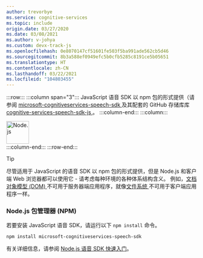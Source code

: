 ```yaml
---
author: trevorbye
ms.service: cognitive-services
ms.topic: include
origin.date: 03/27/2020
ms.date: 03/08/2021
ms.author: v-johya
ms.custom: devx-track-js
ms.openlocfilehash: 0e8070147cf51601fe503f5ba991ade562cb5d46
ms.sourcegitcommit: 8b3a588ef0949efc5b0cfb5285c8191ce5b05651
ms.translationtype: HT
ms.contentlocale: zh-CN
ms.lasthandoff: 03/22/2021
ms.locfileid: "104803455"
---
```

:::row:::
    :::column span="3":::
        JavaScript 语音 SDK 以 npm 包的形式提供（请参阅 <a href="https://www.npmjs.com/package/microsoft-cognitiveservices-speech-sdk" target="_blank">microsoft-cognitiveservices-speech-sdk </a> 及其配套的 GitHub 存储库库 <a href="https://github.com/Microsoft/cognitive-services-speech-sdk-js" target="_blank">cognitive-services-speech-sdk-js </a>。
    :::column-end:::
    :::column:::
        <br>
        <div class="icon is-large">
            <img alt="Node.js" src="https://docs.microsoft.com/media/logos/logo_nodejs.svg" width="60px">
        </div>
    :::column-end:::
:::row-end:::

> [!TIP]
> 尽管适用于 JavaScript 的语音 SDK 以 npm 包的形式提供，但是 Node.js 和客户端 Web 浏览器都可以使用它 - 请考虑每种环境的各种体系结构含义。 例如，<a href="https://en.wikipedia.org/wiki/Document_Object_Model" target="_blank">文档对象模型 (DOM) </a> 不可用于服务器端应用程序，就像<a href="https://nodejs.org/api/fs.html" target="_blank">文件系统 </a> 不可用于客户端应用程序一样。

### <a name="nodejs-package-manager-npm"></a>Node.js 包管理器 (NPM)

若要安装 JavaScript 语音 SDK，请运行以下 `npm install` 命令。

```nodejs
npm install microsoft-cognitiveservices-speech-sdk
```

有关详细信息，请参阅 <a href="https://github.com/Azure-Samples/cognitive-services-speech-sdk/tree/master/quickstart/javascript/node" target="_blank">Node.js 语音 SDK 快速入门</a>。

